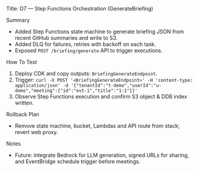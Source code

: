 Title: D7 — Step Functions Orchestration (GenerateBriefing)

Summary
- Added Step Functions state machine to generate briefing JSON from recent GitHub summaries and write to S3.
- Added DLQ for failures, retries with backoff on each task.
- Exposed `POST /briefing/generate` API to trigger executions.

How To Test
1) Deploy CDK and copy outputs: `BriefingGenerateEndpoint`.
2) Trigger: `curl -X POST '<BriefingGenerateEndpoint>' -H 'content-type: application/json' -d '{"tenantId":"t-demo","userId":"u-demo","meeting":{"id":"evt-1","title":"1:1"}}'`
3) Observe Step Functions execution and confirm S3 object & DDB index written.

Rollback Plan
- Remove state machine, bucket, Lambdas and API route from stack; revert web proxy.

Notes
- Future: integrate Bedrock for LLM generation, signed URLs for sharing, and EventBridge schedule trigger before meetings.

